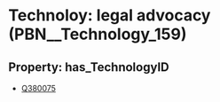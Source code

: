 # Technoloy: __legal advocacy__ (PBN__Technology_159)

## Property: has_TechnologyID

* [Q380075](Q380075)

